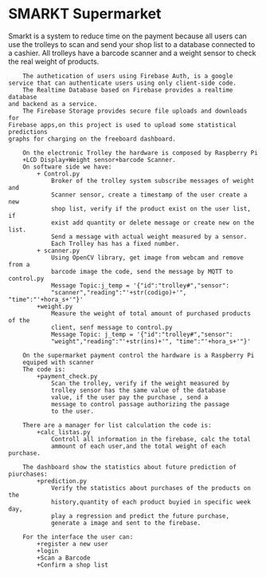 # SMARKT Supermarket
Smarkt is a system to reduce time on the payment because all users can use
the trolleys to scan and send your shop list to a database connected to 
a cashier. All trolleys have a barcode scanner and a weight sensor to 
check the real weight of products.

		The authetication of users using Firebase Auth, is a google
	service that can authenticate users using only client-side code.
		The Realtime Database based on Firebase provides a realtime database 
	and backend as a service.
		The Firebase Storage provides secure file uploads and downloads for
	Firebase apps,on this project is used to upload some statistical predictions 
	graphs for charging on the freeboard dashboard.

		On the electronic Trolley the hardware is composed by Raspberry Pi 
		+LCD Display+Weight sensor+barcode Scanner. 
		On software side we have:
			+ Control.py
				Broker of the trolley system subscribe messages of weight and
				Scanner sensor, create a timestamp of the user create a new 
				shop list, verify if the product exist on the user list, if 
				exist add quantity or delete message or create new on the list.
				Send a message with actual weight measured by a sensor.
				Each Trolley has has a fixed number.
			+ scanner.py
				Using OpenCV library, get image from webcam and remove from a
				barcode image the code, send the message by MQTT to control.py
				Message Topic:j_temp = '{"id":"trolley#","sensor":
				"scanner","reading":"'+str(codigo)+'", "time":"'+hora_s+'"}'
			+weight.py
				Measure the weight of total amount of purchased products of the
				client, senf message to control.py
				Message Topic: j_temp = '{"id":"trolley#","sensor":
				"weight","reading":"'+str(ins)+'", "time":"'+hora_s+'"}'

		On the supermarket payment control the hardware is a Raspberry Pi
		equiped with scanner 
		The code is:
			+payment_check.py
				Scan the trolley, verify if the weight measured by
				trolley sensor has the same value of the database
				value, if the user pay the purchase , send a
				message to control passage authorizing the passage
				to the user.
				
		There are a manager for list calculation the code is:
			+calc_listas.py
				Controll all information in the firebase, calc the total
				ammount of each user,and the total weight of each purchase.
				
		The dashboard show the statistics about future prediction of piurchases:
			+prediction.py
				Verify the statistics about purchases of the products on the
				history,quantity of each product buyied in specific week day,
				play a regression and predict the future purchase,
				generate a image and sent to the firebase.
			
		For the interface the user can:
			+register a new user 
			+login
			+Scan a Barcode
			+Confirm a shop list
		
		
	
	
	

